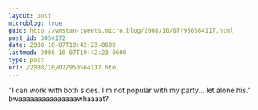 ```yaml
---
layout: post
microblog: true
guid: http://vmstan-tweets.micro.blog/2008/10/07/950564117.html
post_id: 3054172
date: 2008-10-07T19:42:23-0600
lastmod: 2008-10-07T19:42:23-0600
type: post
url: /2008/10/07/950564117.html
---
```

"I can work with both sides. I'm not popular with my party... let alone his." bwaaaaaaaaaaaaaaawhaaaat?
